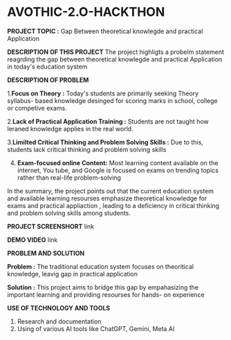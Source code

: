 # AVOTHIC-2.O-HACKTHON

**PROJECT TOPIC :**
Gap Between theoretical knowlegde and practical Application

**DESCRIPTION OF THIS PROJECT**
The project highligts a probelm statement reagrding the gap between theoretical knowlegde and practical Application in today's education system

**DESCRIPTION OF PROBLEM**

1.**Focus on Theory :** Today's students are primarily seeking Theory syllabus- based knowledge desinged for scoring marks in school, college 
or competive exams.

2.**Lack of Practical Application Training :** Students are not taught how leraned knowledge applies in the real world.

3.**Limilted Critical Thinking and Problem Solving Skills :** Due to this, students lack critical thinking and problem solving skills 

4. **Exam-focused online Content:** Most learning content available on the internet, You tube, and Google is focused on exams on trending topics
rather than real-life problem-solving

In the summary, the project points out that the current education system and available learning resourses emphasize theoretical knowledge for exams and practical appliaction , leading to 
a deficiency in critical thinking and problem solving skills among students.

**PROJECT SCREENSHORT**
link

**DEMO VIDEO**
link

**PROBLEM AND SOLUTION**

**Problem :** The traditional education system focuses on theoritical knowledge, leavig gap in practical application
 
**Solution :** This project aims to bridge this gap by empahasizing the important learning and providing resourses for hands- on experience

**USE OF TECHNOLOGY AND TOOLS**
1. Research and documentation
2. Using of various AI tools like ChatGPT, Gemini, Meta AI 

